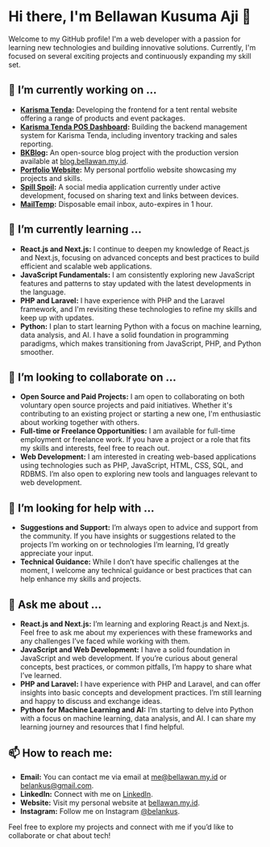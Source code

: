 # Hi there, I'm Bellawan Kusuma Aji 👋

Welcome to my GitHub profile! I'm a web developer with a passion for learning new technologies and building innovative solutions. Currently, I'm focused on several exciting projects and continuously expanding my skill set.

## 🔭 I’m currently working on ...
- **[Karisma Tenda](https://www.karismatenda.my.id):** Developing the frontend for a tent rental website offering a range of products and event packages.
- **[Karisma Tenda POS Dashboard](https://dashboard.karismatenda.my.id):** Building the backend management system for Karisma Tenda, including inventory tracking and sales reporting.
- **[BKBlog](https://github.com/belankus/BKBlog):** An open-source blog project with the production version available at [blog.bellawan.my.id](https://blog.bellawan.my.id).
- **[Portfolio Website](https://bellawan.my.id):** My personal portfolio website showcasing my projects and skills.
- **[Spill Spoil](https://spillspoil.vercel.app):** A social media application currently under active development, focused on sharing text and links between devices.
- **[MailTemp](https://mailtemp.my.id):** Disposable email inbox, auto-expires in 1 hour.

## 🌱 I’m currently learning ...
- **React.js and Next.js:** I continue to deepen my knowledge of React.js and Next.js, focusing on advanced concepts and best practices to build efficient and scalable web applications.
- **JavaScript Fundamentals:** I am consistently exploring new JavaScript features and patterns to stay updated with the latest developments in the language.
- **PHP and Laravel:** I have experience with PHP and the Laravel framework, and I'm revisiting these technologies to refine my skills and keep up with updates.
- **Python:** I plan to start learning Python with a focus on machine learning, data analysis, and AI. I have a solid foundation in programming paradigms, which makes transitioning from JavaScript, PHP, and Python smoother.

## 👯 I’m looking to collaborate on ...
- **Open Source and Paid Projects:** I am open to collaborating on both voluntary open source projects and paid initiatives. Whether it's contributing to an existing project or starting a new one, I'm enthusiastic about working together with others.
- **Full-time or Freelance Opportunities:** I am available for full-time employment or freelance work. If you have a project or a role that fits my skills and interests, feel free to reach out.
- **Web Development:** I am interested in creating web-based applications using technologies such as PHP, JavaScript, HTML, CSS, SQL, and RDBMS. I’m also open to exploring new tools and languages relevant to web development.

## 🤔 I’m looking for help with ...
- **Suggestions and Support:** I’m always open to advice and support from the community. If you have insights or suggestions related to the projects I’m working on or technologies I’m learning, I’d greatly appreciate your input.
- **Technical Guidance:** While I don’t have specific challenges at the moment, I welcome any technical guidance or best practices that can help enhance my skills and projects.

## 💬 Ask me about ...
- **React.js and Next.js:** I’m learning and exploring React.js and Next.js. Feel free to ask me about my experiences with these frameworks and any challenges I’ve faced while working with them.
- **JavaScript and Web Development:** I have a solid foundation in JavaScript and web development. If you’re curious about general concepts, best practices, or common pitfalls, I’m happy to share what I’ve learned.
- **PHP and Laravel:** I have experience with PHP and Laravel, and can offer insights into basic concepts and development practices. I’m still learning and happy to discuss and exchange ideas.
- **Python for Machine Learning and AI:** I’m starting to delve into Python with a focus on machine learning, data analysis, and AI. I can share my learning journey and resources that I find helpful.

## 📫 How to reach me:
- **Email:** You can contact me via email at [me@bellawan.my.id](mailto:me@bellawan.my.id) or [belankus@gmail.com](mailto:belankus@gmail.com).
- **LinkedIn:** Connect with me on [LinkedIn](https://linkedin.com/in/bellawankusuma).
- **Website:** Visit my personal website at [bellawan.my.id](https://bellawan.my.id).
- **Instagram:** Follow me on Instagram [@belankus](https://instagram.com/belankus).


Feel free to explore my projects and connect with me if you’d like to collaborate or chat about tech!
